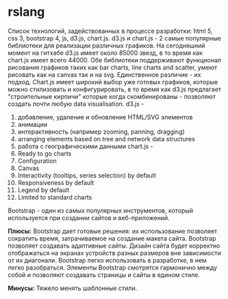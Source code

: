 # rslang
Список технологий, задействованных в процессе разработки: html 5, css 3, bootstrap 4, js, d3.js, chart.js.
d3.js и chart.js - 2 самые популярные библиотеки для реализации различных графиков. На сегодняшний момент на гитхабе d3.js имеет около 85000 звезд, в то время как chart.js имеет всего 44000. Обе библиотеки поддерживают функционал рисования графиков таких как bar charts, line charts and scatter, умеют рисовать как на canvas так и на svg. Единственное различие - их подход. Chart.js имеет широкий выбор уже готовых графиков, которые можно стилизовать и конфигурировать, в то время как d3.js предлагает "строительные кирпичи" которые когда скомбинированы - позволяют создать почти любую data visualisation.
d3.js - 
1) добавление, удаление и обновление HTML/SVG элементов
2) анимации
4) интерактивность (например zooming, panning, dragging)
5) arranging elements based on tree and network data structures
6) работа с географическими данными
chart.js - 
1) Ready to go charts
2) Configuration
3) Canvas
4) Interactivity (tooltips, series selection) by default
5) Responsiveness by default
6) Legend by default
7) Limited to standard charts

Bootstrap - один из самых популярных инструментов, который используется при создании сайтов и веб-приложений.

**Плюсы:**
Bootstrap дает готовые решения: их использование позволяет сократить время, затрачиваемое на создание макета сайта.
Bootstrap позволяет создавать адаптивные сайты. Дизайн сайта будет корректно отображаться на экранах устройств разных размеров вне зависимости от их диагонали.
Bootstrap легко использовать в разработке, в нем легко разобраться.
Элементы Bootstrap смотрятся гармонично между собой и позволяют создавать страницы и сайты в едином стиле.

**Минусы:**
Тяжело менять шаблонные стили.
